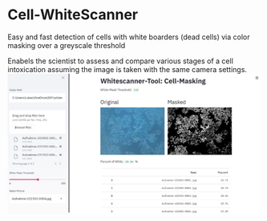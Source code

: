 # Cell-WhiteScanner
Easy and fast detection of cells with white boarders (dead cells) via color masking over a greyscale threshold

Enabels the scientist to assess and compare various stages of a cell intoxication assuming the image is taken with the same camera settings.
![Screenshot](Screenshot.JPG)
